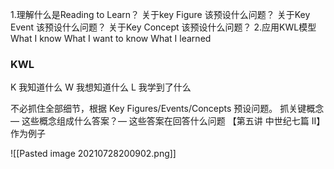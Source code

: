 1.理解什么是Reading to Learn？
关于key Figure 该预设什么问题？
关于Key Event 该预设什么问题？
关于Key Concept 该预设什么问题？
2.应用KWL模型
What  I  know
What I want to know
What I learned

### KWL
K 我知道什么
W 我想知道什么
L 我学到了什么

不必抓住全部细节，根据 Key Figures/Events/Concepts 预设问题。
抓关键概念 — 这些概念组成什么答案？— 这些答案在回答什么问题
【第五讲 中世纪七篇 II】作为例子

![[Pasted image 20210728200902.png]]
